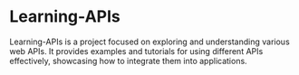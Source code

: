 # Learning-APIs
Learning-APIs is a project focused on exploring and understanding various web APIs. It provides examples and tutorials for using different APIs effectively, showcasing how to integrate them into applications.
